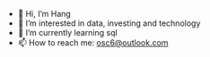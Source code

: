 - 👋 Hi, I’m Hang
- 👀 I’m interested in data, investing and technology
- 🌱 I’m currently learning sql
- 📫 How to reach me: osc6@outlook.com

<!---
hwl10/hwl10 is a ✨ special ✨ repository because its `README.md` (this file) appears on your GitHub profile.
You can click the Preview link to take a look at your changes.
--->
